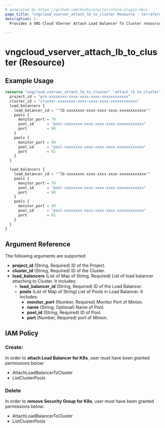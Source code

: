 ```yaml
---
# generated by https://github.com/hashicorp/terraform-plugin-docs
page_title: "vngcloud_vserver_attach_lb_to_cluster Resource - terraform-provider-vngcloud"
description: |-
  Provides a VNG Cloud VServer Attach Load Balancer To Cluster resource. This can be used to import, create, modify, and delete.
  
---
```


# vngcloud_vserver_attach_lb_to_cluster (Resource)



## Example Usage

```terraform
resource "vngcloud_vserver_attach_lb_to_cluster" "attach_lb_to_cluster" {
  project_id = "pro-xxxxxxxx-xxxx-xxxx-xxxx-xxxxxxxxxxxx"
  cluster_id = "cluster-xxxxxxxx-xxxx-xxxx-xxxx-xxxxxxxxxxxx"
  load_balancers {
    load_balancer_id = ""lb-xxxxxxxx-xxxx-xxxx-xxxx-xxxxxxxxxxxx""
    pools {
      monitor_port = 79
      pool_id      = "pool-xxxxxxxx-xxxx-xxxx-xxxx-xxxxxxxxxxxx"
      port         = 80
    }
    pools {
      monitor_port = 99
      pool_id      = "pool-xxxxxxxx-xxxx-xxxx-xxxx-xxxxxxxxxxxx"
      port         = 81
    }
  }

  load_balancers {
    load_balancer_id = ""lb-xxxxxxxx-xxxx-xxxx-xxxx-xxxxxxxxxxxx""
    pools {
      monitor_port = 79
      pool_id      = "pool-xxxxxxxx-xxxx-xxxx-xxxx-xxxxxxxxxxxx"
      port         = 80
    }
    pools {
      monitor_port = 99
      pool_id      = "pool-xxxxxxxx-xxxx-xxxx-xxxx-xxxxxxxxxxxx"
      port         = 81
    }
  }
}
```

## Argument Reference

The following arguments are supported:

- **project_id** (String, Required) ID of the Project.
- **cluster_id** (String, Required) ID of the Cluster.
- **load_balancers** (List of Map of String, Required) List of load balancer attaching to Cluster. It includes:
  - **load_balancer_id** (String, Required) ID of the Load Balancer.
  - **pools** (List of Map of String) List of Pools in Load Balancer. It includes:
    - **monitor_port** (Number, Required) Monitor Port of Minion.
    - **name** (String, Optional) Name of Pool. 
    - **pool_id** (String, Required) ID of Pool.
    - **port** (Number, Required) port of Minion.


## IAM Policy
### Create:
In order to **attach Load Balancer for K8s**, user must have been granted permissions below:
- AttachLoadBalancerToCluster
- ListClusterPools

### Delete
In order to **remove Security Group for K8s**, user must have been granted permissions below:
- AttachLoadBalancerToCluster
- ListClusterPools




